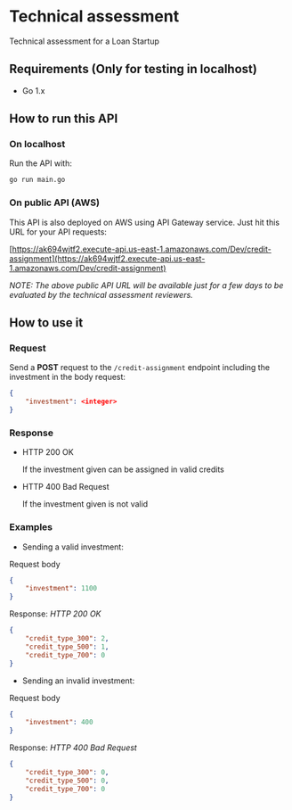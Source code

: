 # Technical assessment

Technical assessment for a Loan Startup

## Requirements (Only for testing in localhost)

- Go 1.x

## How to run this API

### On localhost

Run the API with:

```sh
go run main.go
```

### On public API (AWS)

This API is also deployed on AWS using API Gateway service. Just hit this URL for your API requests:

[https://ak694wjtf2.execute-api.us-east-1.amazonaws.com/Dev/credit-assignment](https://ak694wjtf2.execute-api.us-east-1.amazonaws.com/Dev/credit-assignment)

_NOTE: The above public API URL will be available just for a few days to be evaluated by the technical assessment reviewers._

## How to use it

### Request

Send a **POST** request to the `/credit-assignment` endpoint including the investment in the body request:

```json
{
    "investment": <integer>
}
```

### Response

- HTTP 200 OK

    If the investment given can be assigned in valid credits

- HTTP 400 Bad Request

    If the investment given is not valid

### Examples

- Sending a valid investment:

Request body

```json
{
    "investment": 1100
}
```

Response: _HTTP 200 OK_

```json
{
    "credit_type_300": 2,
    "credit_type_500": 1,
    "credit_type_700": 0
}
```

- Sending an invalid investment:

Request body

```json
{
    "investment": 400
}
```

Response: _HTTP 400 Bad Request_

```json
{
    "credit_type_300": 0,
    "credit_type_500": 0,
    "credit_type_700": 0
}
```
